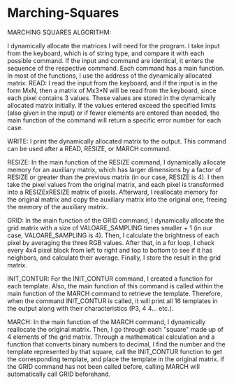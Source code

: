 # Marching-Squares
MARCHING SQUARES ALGORITHM:

I dynamically allocate the matrices I will need for the program. I take input from the keyboard, which is of string type, and compare it with each possible command. If the input and command are identical, it enters the sequence of the respective command. Each command has a main function. In most of the functions, I use the address of the dynamically allocated matrix.
READ: I read the input from the keyboard, and if the input is in the form MxN, then a matrix of Mx3*N will be read from the keyboard, since each pixel contains 3 values. These values are stored in the dynamically allocated matrix initially. If the values entered exceed the specified limits (also given in the input) or if fewer elements are entered than needed, the main function of the command will return a specific error number for each case.

WRITE: I print the dynamically allocated matrix to the output. This command can be used after a READ, RESIZE, or MARCH command.

RESIZE: In the main function of the RESIZE command, I dynamically allocate memory for an auxiliary matrix, which has larger dimensions by a factor of RESIZE or greater than the previous matrix (in our case, RESIZE is 4). I then take the pixel values from the original matrix, and each pixel is transformed into a RESIZExRESIZE matrix of pixels. Afterward, I reallocate memory for the original matrix and copy the auxiliary matrix into the original one, freeing the memory of the auxiliary matrix.

GRID: In the main function of the GRID command, I dynamically allocate the grid matrix with a size of VALOARE_SAMPLING times smaller + 1 (in our case, VALOARE_SAMPLING is 4). Then, I calculate the brightness of each pixel by averaging the three RGB values. After that, in a for loop, I check every 4x4 pixel block from left to right and top to bottom to see if it has neighbors, and calculate their average. Finally, I store the result in the grid matrix.

INIT_CONTUR: For the INIT_CONTUR command, I created a function for each template. Also, the main function of this command is called within the main function of the MARCH command to retrieve the template. Therefore, when the command INIT_CONTUR is called, it will print all 16 templates in the output along with their characteristics (P3, 4 4... etc.).

MARCH: In the main function of the MARCH command, I dynamically reallocate the original matrix. Then, I go through each "square" made up of 4 elements of the grid matrix. Through a mathematical calculation and a function that converts binary numbers to decimal, I find the number and the template represented by that square, call the INIT_CONTUR function to get the corresponding template, and place the template in the original matrix. If the GRID command has not been called before, calling MARCH will automatically call GRID beforehand.
